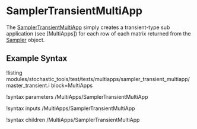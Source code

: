 # SamplerTransientMultiApp

The [SamplerTransientMultiApp](#) simply creates a transient-type sub application (see [MultiApps]) for each row of
each matrix returned from the [Sampler](stochastic_tools/index.md#samplers) object.

## Example Syntax

!listing modules/stochastic_tools/test/tests/multiapps/sampler_transient_multiapp/master_transient.i block=MultiApps

!syntax parameters /MultiApps/SamplerTransientMultiApp

!syntax inputs /MultiApps/SamplerTransientMultiApp

!syntax children /MultiApps/SamplerTransientMultiApp

